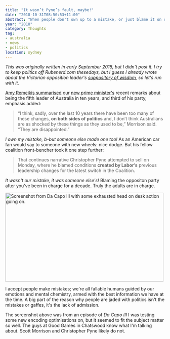 ```yaml
---
title: "It wasn’t Pyne’s fault, maybe!"
date: "2018-10-31T08:50:53+11:00"
abstract: "When people don't own up to a mistake, or just blame it on someone else."
year: "2018"
category: Thoughts
tag:
- australia
- news
- politics
location: sydney
---
```

*This was originally written in early September 2018, but I didn't post it. I try to keep politics off Rubenerd.com thesedays, but I guess I already wrote about the Victorian opposition leader's [suppository of wisdom], so let's run with it.*

[Amy Remeikis summarised] our [new prime minister's] recent remarks about being the fifth leader of Australia in ten years, and third of his party, emphasis added:

> “I think, sadly, over the last 10 years there have been too many of these changes, **on both sides of politics** and, I don’t think Australians are as shocked by these things as they used to be,” Morrison said. “They are disappointed.”

*I own my mistake, b-but someone else made one too!* As an American car fan would say to someone with new wheels: nice dodge. But his fellow coalition front-bencher took it one step further: 

> That continues narrative Christopher Pyne attempted to sell on Monday, where he blamed conditions **created by Labor’s** previous leadership changes for the latest switch in the Coalition.

*It wasn't our mistake, it was someone else's!* Blaming the oppositon party after you've been in charge for a decade. Truly the adults are in charge.

<p><img src="https://rubenerd.com/files/2018/da-capo-headdesk@1x.jpg" srcset="https://rubenerd.com/files/2018/da-capo-headdesk@1x.jpg 1x, https://rubenerd.com/files/2018/da-capo-headdesk@2x.jpg 2x" alt="Screenshot from Da Capo III with some exhausted head on desk action going on." style="width:500px; height:281px;" /></p>

I accept people make mistakes; we're all fallable humans guided by our emotions and mental chemistry, armed with the best information we have at the time. A big part of the reason why people are jaded with politics isn't the mistakes or gaffes, it's the lack of admission.

The screenshot above was from an episode of *Da Capo III* I was testing some new encoding optimisations on, but it seemed to fit the subject matter so well. The guys at Good Games in Chatswood know what I'm talking about. Scott Morrison and Christopher Pyne likely do not.

[Amy Remeikis summarised]: https://www.theguardian.com/australia-news/live/2018/sep/12/aged-care-funding-boost-as-government-attempts-to-get-back-on-track-politics-live?page=with:block-5b98550fe4b0eb62112c55da#liveblog-navigation
[suppository of wisdom]: https://rubenerd.com/victorian-opposition-leader-on-religious-classes/
[new prime minister's]: https://rubenerd.com/australian-prime-minister-morrison/

